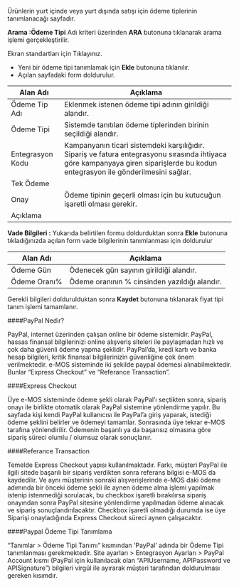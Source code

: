 Ürünlerin yurt içinde veya yurt dışında satışı için ödeme tiplerinin tanımlanacağı sayfadır.

**Arama :Ödeme Tipi** Adı kriteri üzerinden **ARA** butonuna tıklanarak arama işlemi gerçekleştirilir.

Ekran standartları için Tıklayınız.

- Yeni bir ödeme tipi tanımlamak için **Ekle**  butonuna tıklanılır.
- Açılan sayfadaki form doldurulur.

|Alan Adı|Açıklama|
|--|--|
|Ödeme Tip Adı|Eklenmek istenen ödeme tipi adının girildiği alandır.|
|Ödeme Tipi|Sistemde tanıtılan ödeme tiplerinden birinin seçildiği alandır.|
|Entegrasyon Kodu|Kampanyanın ticari sistemdeki karşılığıdır. Sipariş ve fatura entegrasyonu sırasında ihtiyaca göre kampanyaya giren siparişlerde bu kodun entegrasyon ile gönderilmesini sağlar.|
|Tek Ödeme||
|Onay|Ödeme tipinin geçerli olması için bu kutucuğun işaretli olması gerekir.|
|Açıklama||

**Vade Bilgileri :** Yukarıda belirtilen formu doldurduktan sonra **Ekle** butonuna tıkladığınızda açılan form vade bilgilerinin tanımlanması için doldurulur

|Alan Adı|Açıklama|
|--|--|
|Ödeme Gün|Ödenecek gün sayının girildiği alandır.|
|Ödeme Oranı%|Ödeme oranının % cinsinden yazıldığı alandır.|


Gerekli bilgileri doldurulduktan sonra **Kaydet** butonuna tıklanarak fiyat tipi tanım işlemi tamamlanır.

####PayPal Nedir?

PayPal, internet üzerinden çalışan online bir ödeme sistemidir. 
PayPal, hassas finansal bilgilerinizi online alışveriş siteleri ile paylaşmadan hızlı ve çok daha güvenli ödeme yapma şeklidir. PayPal’da, kredi kartı ve banka hesap bilgileri, kritik finansal bilgilerinizin güvenliğine çok önem verilmektedir.
e-MOS sisteminde iki şekilde paypal ödemesi alınabilmektedir. Bunlar “Express Checkout” ve “Referance Transaction”.

####Express Checkout

Üye e-MOS sisteminde ödeme şekli olarak PayPal’ı seçtikten sonra, sipariş onayı ile birlikte otomatik olarak PayPal sistemine yönlendirme yapılır. Bu sayfada kişi kendi PayPal kullanıcısı ile PayPal’a giriş yaparak, istediği ödeme şeklini belirler ve ödemeyi tamamlar. Sonrasında üye tekrar e-MOS tarafına yönlendirilir. Ödemenin başarılı ya da başarısız olmasına göre sipariş süreci olumlu / olumsuz olarak sonuçlanır.

 

####Referance Transaction

Temelde Express Checkout yapısı kullanılmaktadır. Farkı, müşteri PayPal ile ilgili sitede başarılı bir sipariş verdikten sonra referans bilgisi e-MOS da kaydedilir. Ve aynı müşterinin sonraki alışverişlerinde e-MOS daki ödeme adımında bir önceki ödeme şekli ile aynen ödeme alma işlemi yapılmak istenip istenmediği sorulacak, bu checkbox işaretli bırakılırsa sipariş onayından sonra PayPal sitesine yönlendirme yapılmadan ödeme alınacak ve sipariş sonuçlandırılacaktır. Checkbox işaretli olmadığı durumda ise üye Siparişi onayladığında Express Checkout süreci aynen çalışacaktır.

####Paypal Ödeme Tipi Tanımlama

“Tanımlar > Ödeme Tipi Tanımı”  kısmından  ‘PayPal’   adında bir Ödeme Tipi tanımlanması gerekmektedir. 
Site ayarları > Entegrasyon Ayarları > PayPal Account kısmı (PayPal için kullanılacak olan “APIUsername, APIPassword  ve APISignature”)  bilgileri virgül ile ayırarak müşteri tarafından doldurulması gereken kısımdır.

